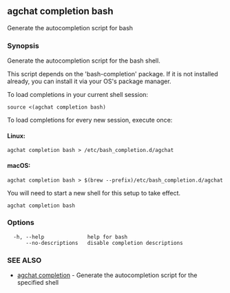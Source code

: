 ## agchat completion bash

Generate the autocompletion script for bash

### Synopsis

Generate the autocompletion script for the bash shell.

This script depends on the 'bash-completion' package.
If it is not installed already, you can install it via your OS's package manager.

To load completions in your current shell session:

	source <(agchat completion bash)

To load completions for every new session, execute once:

#### Linux:

	agchat completion bash > /etc/bash_completion.d/agchat

#### macOS:

	agchat completion bash > $(brew --prefix)/etc/bash_completion.d/agchat

You will need to start a new shell for this setup to take effect.


```
agchat completion bash
```

### Options

```
  -h, --help              help for bash
      --no-descriptions   disable completion descriptions
```

### SEE ALSO

* [agchat completion](agchat_completion.md)	 - Generate the autocompletion script for the specified shell

